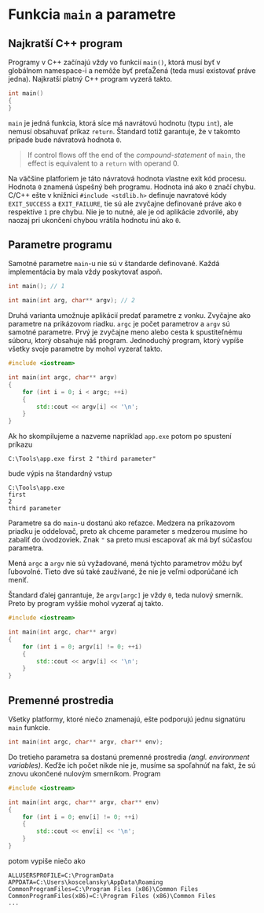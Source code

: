 # Funkcia `main` a parametre

## Najkratší C++ program

Programy v C++ začínajú vždy vo funkcií `main()`, ktorá musí byť v globálnom namespace-i a nemôže byť preťaŽená (teda musí existovať práve jedna). Najkratší platný C++ program vyzerá takto. 

```cpp
int main() 
{
}
```

`main` je jedná funkcia, ktorá síce má navrátovú hodnotu (typu `int`), ale nemusí obsahuvať príkaz `return`. Štandard totiž garantuje, že v takomto prípade bude návratová hodnota `0`. 

> If control flows off the end of the *compound-statement* of `main`, the effect is equivalent to a `return` with operand 0.

Na väčšine platforiem je táto návratová hodnota vlastne exit kód procesu. Hodnota `0` znamená úspešný beh programu. Hodnota iná ako `0` značí chybu. C/C++ ešte v knižnici `#include <stdlib.h>` definuje navratové kódy `EXIT_SUCCESS` a `EXIT_FAILURE`, tie sú ale zvyčajne definované práve ako `0` respektíve `1` pre chybu. Nie je to nutné, ale je od aplikácie zdvorilé, aby naozaj pri ukončení chybou vrátila hodnotu inú ako `0`. 

## Parametre programu

Samotné parametre `main`-u nie sú v štandarde definované. Každá implementácia by mala vždy poskytovať aspoň. 

```cpp
int main(); // 1

int main(int arg, char** argv); // 2
```

Druhá varianta umožnuje aplikácií predať parametre z vonku. Zvyčajne ako parametre na prikázovom riadku. `argc` je počet parametrov a `argv` sú samotné parametre. Prvý je zvyčajne meno alebo cesta k spustiteľnému súboru, ktorý obsahuje náš program. Jednoduchý program, ktorý vypíše všetky svoje parametre by mohol vyzerať takto. 

```cpp
#include <iostream>

int main(int argc, char** argv)
{
    for (int i = 0; i < argc; ++i)
    {
        std::cout << argv[i] << '\n';
    }
}
```

Ak ho skompilujeme a nazveme napriklad `app.exe` potom po spustení príkazu 

```
C:\Tools\app.exe first 2 "third parameter"
```

bude výpis na štandardný vstup 

```
C:\Tools\app.exe
first
2
third parameter
```

Parametre sa do `main`-u dostanú ako reťazce. Medzera na príkazovom priadku je oddelovač, preto ak chceme parameter s medzerou musíme ho zabaliť do úvodzoviek. Znak `"` sa preto musi escapovať ak má byť súčasťou parametra. 

Mená `argc` a `argv` nie sú vyžadované, mená týchto parametrov môžu byť ľubovolné. Tieto dve sú také zaužívané, že nie je veľmi odporúčané ich meniť. 

Štandard ďalej ganrantuje, že `argv[argc]` je vždy `0`, teda nulový smerník. Preto by program vyššie mohol vyzerať aj takto. 

```cpp
#include <iostream>

int main(int argc, char** argv)
{
    for (int i = 0; argv[i] != 0; ++i)
    {
        std::cout << argv[i] << '\n';
    }
}
```

## Premenné prostredia

Všetky platformy, ktoré niečo znamenajú, ešte podporujú jednu signatúru `main` funkcie. 

```cpp
int main(int argc, char** argv, char** env);
```

Do tretieho parametra sa dostanú premenné prostredia *(angl. environment variables)*. Keďže ich počet nikde nie je, musíme sa spoľahnúť na fakt, že sú znovu ukončené nulovým smerníkom. Program 

```cpp
#include <iostream>

int main(int argc, char** argv, char** env)
{
    for (int i = 0; env[i] != 0; ++i)
    {
        std::cout << env[i] << '\n';
    }
}
```

potom vypiše niečo ako 

```
ALLUSERSPROFILE=C:\ProgramData
APPDATA=C:\Users\koscelansky\AppData\Roaming
CommonProgramFiles=C:\Program Files (x86)\Common Files
CommonProgramFiles(x86)=C:\Program Files (x86)\Common Files
...
```